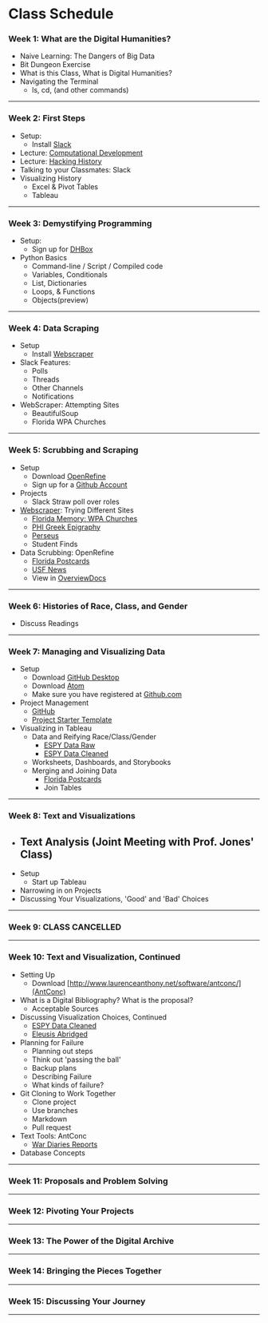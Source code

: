 # Class Schedule

### Week 1: What are the Digital Humanities?
* Naive Learning: The Dangers of Big Data
* Bit Dungeon Exercise
* What is this Class, What is Digital Humanities?
* Navigating the Terminal
    - ls, cd, (and other commands)

---

### Week 2: First Steps
* Setup:
    - Install [Slack](https://slack.com)
* Lecture: [Computational Development](https://theportus.github.io/presentations/computer_evolution.html#/)
* Lecture: [Hacking History](https://theportus.github.io/presentations/hacking.html#/)
* Talking to your Classmates: Slack
* Visualizing History
    - Excel & Pivot Tables
    - Tableau

---

### Week 3: Demystifying Programming
* Setup:
    - Sign up for [DHBox](https://dhbox.org)
* Python Basics
    - Command-line / Script / Compiled code
    - Variables, Conditionals
    - List, Dictionaries
    - Loops, & Functions
    - Objects(preview)

---

### Week 4: Data Scraping
* Setup
    - Install [Webscraper](https://webscraper.io)
* Slack Features:
    - Polls
    - Threads
    - Other Channels
    - Notifications
* WebScraper: Attempting Sites
    - BeautifulSoup
    - Florida WPA Churches

---

### Week 5: Scrubbing and Scraping
* Setup
    - Download [OpenRefine](http://openrefine.org/download.html)
    - Sign up for a [Github Account](https://github.com/join)
* Projects
    - Slack Straw poll over roles
* [Webscraper](https://webscraper.io): Trying Different Sites
    - [Florida Memory: WPA Churches](https://www.floridamemory.com/collections/churchrecords/)
    - [PHI Greek Epigraphy](http://epigraphy.packhum.org/)
    - [Perseus](http://www.perseus.tufts.edu/hopper/collection?collection=Perseus:collection:Greco-Roman)
    - Student Finds
* Data Scrubbing: OpenRefine
    - [Florida Postcards](fl_postcards.xlsx)
    - [USF News](files/usfnews_2014_raw.csv)
    - View in [OverviewDocs](https://www.overviewdocs.com/)

---

### Week 6: Histories of Race, Class, and Gender

* Discuss Readings

---

### Week 7: Managing and Visualizing Data
* Setup
    - Download [GitHub Desktop](https://desktop.github.com)
    - Download [Atom](https://atom.io)
    - Make sure you have registered at [Github.com](https://github.com/join)
* Project Management
    - [GitHub](https://github.com/)
    - [Project Starter Template](https://github.com/thePortus/his4936-starter)
* Visualizing in Tableau
    - Data and Reifying Race/Class/Gender
        - [ESPY Data Raw](files/espy_executions_raw.csv)
        - [ESPY Data Cleaned](files/espy_executions.csv)
    - Worksheets, Dashboards, and Storybooks
    - Merging and Joining Data
        - [Florida Postcards](files/fl_postcards.xlsx)
        - Join Tables

---

### Week 8: Text and Visualizations

* Text Analysis (Joint Meeting with Prof. Jones' Class)
    -
* Setup
    - Start up Tableau
* Narrowing in on Projects
* Discussing Your Visualizations, 'Good' and 'Bad' Choices

---

### Week 9: CLASS CANCELLED

---

### Week 10: Text and Visualization, Continued

* Setting Up
    - Download [http://www.laurenceanthony.net/software/antconc/](AntConc)
* What is a Digital Bibliography? What is the proposal?
    - Acceptable Sources
* Discussing Visualization Choices, Continued
    - [ESPY Data Cleaned](files/espy_executions.csv)
    - [Eleusis Abridged](files/eleusis_abridged.xlsx)
* Planning for Failure
    - Planning out steps
    - Think out 'passing the ball'
    - Backup plans
    - Describing Failure
    - What kinds of failure?
* Git Cloning to Work Together
    - Clone project
    - Use branches
    - Markdown
    - Pull request
* Text Tools: AntConc
    - [War Diaries Reports](files/war_diaries_txt_abridged.zip)
* Database Concepts

---

### Week 11: Proposals and Problem Solving

---

### Week 12: Pivoting Your Projects

---

### Week 13: The Power of the Digital Archive

---

### Week 14: Bringing the Pieces Together

---

### Week 15: Discussing Your Journey

---
